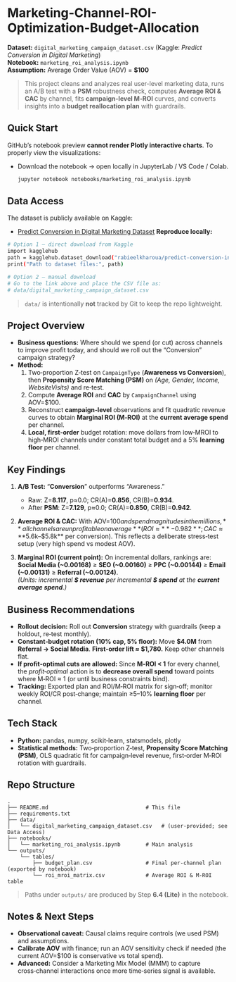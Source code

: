 # Marketing-Channel-ROI-Optimization-Budget-Allocation

**Dataset:** `digital_marketing_campaign_dataset.csv` (Kaggle: *Predict Conversion in Digital Marketing*)  
**Notebook:** `marketing_roi_analysis.ipynb`  
**Assumption:** Average Order Value (AOV) = **$100**

> This project cleans and analyzes real user-level marketing data, runs an A/B test with a **PSM** robustness check, computes **Average ROI & CAC** by channel, fits **campaign-level M‑ROI** curves, and converts insights into a **budget reallocation plan** with guardrails.

## Quick Start
GitHub’s notebook preview **cannot render Plotly interactive charts**. To properly view the visualizations:
- Download the notebook → open locally in JupyterLab / VS Code / Colab.  
  ```bash
  jupyter notebook notebooks/marketing_roi_analysis.ipynb
  ```
## Data Access
The dataset is publicly available on Kaggle:
- [Predict Conversion in Digital Marketing Dataset](https://www.kaggle.com/datasets/rabieelkharoua/predict-conversion-in-digital-marketing-dataset)
**Reproduce locally:**
```bash
# Option 1 — direct download from Kaggle
import kagglehub
path = kagglehub.dataset_download("rabieelkharoua/predict-conversion-in-digital-marketing-dataset")
print("Path to dataset files:", path)

# Option 2 — manual download
# Go to the link above and place the CSV file as:
# data/digital_marketing_campaign_dataset.csv
```
> `data/` is intentionally **not** tracked by Git to keep the repo lightweight.

## Project Overview
- **Business questions:** Where should we spend (or cut) across channels to improve profit today, and should we roll out the “Conversion” campaign strategy?
- **Method:**  
  1) Two‑proportion Z‑test on `CampaignType` (**Awareness vs Conversion**), then **Propensity Score Matching (PSM)** on *(Age, Gender, Income, WebsiteVisits)* and re‑test.  
  2) Compute **Average ROI** and **CAC** by `CampaignChannel` using AOV=$100.  
  3) Reconstruct **campaign‑level** observations and fit quadratic revenue curves to obtain **Marginal ROI (M‑ROI)** at the **current average spend** per channel.  
  4) **Local, first‑order** budget rotation: move dollars from low‑MROI to high‑MROI channels under constant total budget and a 5% **learning floor** per channel.


## Key Findings
1) **A/B Test:** “**Conversion**” outperforms “Awareness.”  
   - Raw: Z=**8.117**, p≈0.0; CR(A)=**0.856**, CR(B)=**0.934**.  
   - After **PSM**: Z=**7.129**, p≈0.0; CR(A)=**0.850**, CR(B)=**0.942**. 

2) **Average ROI & CAC:** With AOV=$100 and spend magnitudes in the millions, **all channels are unprofitable on average** (ROI ≈ **−0.982**; CAC ≈ **$5.6k–$5.8k** per conversion). This reflects a deliberate stress‑test setup (very high spend vs modest AOV). 

3) **Marginal ROI (current point):** On incremental dollars, rankings are:  
   **Social Media (~0.00168)** ≥ **SEO (~0.00160)** ≥ **PPC (~0.00144)** ≥ **Email (~0.00131)** ≥ **Referral (~0.00124)**.  
   *(Units: incremental **$ revenue** per incremental **$ spend** at the **current average spend**.)* 


## Business Recommendations
- **Rollout decision:** Roll out **Conversion** strategy with guardrails (keep a holdout, re‑test monthly).   
- **Constant‑budget rotation (10% cap, 5% floor):** Move **$4.0M** from **Referral → Social Media**. **First‑order lift ≈ $1,780.** Keep other channels flat.   
- **If profit‑optimal cuts are allowed:** Since **M‑ROI < 1** for every channel, the *profit‑optimal* action is to **decrease overall spend** toward points where M‑ROI ≈ 1 (or until business constraints bind).  
- **Tracking:** Exported plan and ROI/M‑ROI matrix for sign‑off; monitor weekly ROI/CR post‑change; maintain ≥5–10% **learning floor** per channel. 


## Tech Stack
- **Python:** pandas, numpy, scikit‑learn, statsmodels, plotly
- **Statistical methods:** Two‑proportion Z‑test, **Propensity Score Matching (PSM)**, OLS quadratic fit for campaign‑level revenue, first‑order M‑ROI rotation with guardrails.


## Repo Structure
```
.
├── README.md                               # This file
├── requirements.txt
├── data/
│   └── digital_marketing_campaign_dataset.csv   # (user-provided; see Data Access)
├── notebooks/
│   └── marketing_roi_analysis.ipynb        # Main analysis
└── outputs/
    └── tables/
        ├── budget_plan.csv                 # Final per-channel plan (exported by notebook)
        └── roi_mroi_matrix.csv             # Average ROI & M-ROI table
```
> Paths under `outputs/` are produced by Step **6.4 (Lite)** in the notebook.


## Notes & Next Steps
- **Observational caveat:** Causal claims require controls (we used PSM) and assumptions. 
- **Calibrate AOV** with finance; run an AOV sensitivity check if needed (the current AOV=$100 is conservative vs total spend).  
- **Advanced:** Consider a Marketing Mix Model (MMM) to capture cross‑channel interactions once more time‑series signal is available.

